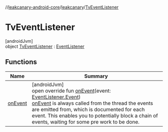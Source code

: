 //[leakcanary-android-core](../../../index.md)/[leakcanary](../index.md)/[TvEventListener](index.md)

# TvEventListener

[androidJvm]\
object [TvEventListener](index.md) : [EventListener](../-event-listener/index.md)

## Functions

| Name | Summary |
|---|---|
| [onEvent](on-event.md) | [androidJvm]<br>open override fun [onEvent](on-event.md)(event: [EventListener.Event](../-event-listener/-event/index.md))<br>[onEvent](on-event.md) is always called from the thread the events are emitted from, which is documented for each event. This enables you to potentially block a chain of events, waiting for some pre work to be done. |
